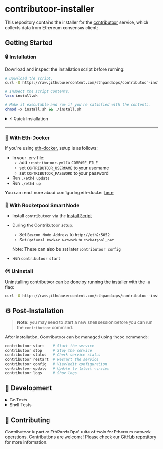 # contributoor-installer

This repository contains the installer for the [contributoor](https://github.com/ethpandaops/contributoor) service, which collects data from Ethereum consensus clients.

## Getting Started

  ### 🔒 Installation
  Download and inspect the installation script before running:
  ```bash
  # Download the script.
  curl -O https://raw.githubusercontent.com/ethpandaops/contributoor-installer/refs/heads/master/install.sh
  
  # Inspect the script contents.
  less install.sh
  
  # Make it executable and run if you're satisfied with the contents.
  chmod +x install.sh && ./install.sh
  ```

<details>
  <summary>⚡ Quick Installation</summary>

  If you trust the source, you can run this one-liner:
  ```bash
  curl -O https://raw.githubusercontent.com/ethpandaops/contributoor-installer/refs/heads/master/install.sh && chmod +x install.sh && ./install.sh
  ```
</details>

-------------------------

  ### 🐳 With Eth-Docker

  If you're using [eth-docker](https://ethdocker.com), setup is as follows:

  - In your .env file:
    - add `:contributoor.yml` to `COMPOSE_FILE`
    - set `CONTRIBUTOOR_USERNAME` to your username
    - set `CONTRIBUTOOR_PASSWORD` to your password
  - Run `./ethd update`
  - Run `./ethd up`
  
  You can read more about configuring eth-docker [here](https://ethdocker.com/Usage/Advanced#specialty-yml-files).

  ### 🚀 With Rocketpool Smart Node
  
  - Install `contributoor` via the [Install Script](#installation)
  - During the Contributoor setup:
    - Set `Beacon Node Address` to `http://eth2:5052`
    - Set `Optional Docker Network` to `rocketpool_net`
   

    Note: These can also be set later `contributoor config`
  - Run `contributoor start`

### 😔 Uninstall

Uninstalling contributoor can be done by running the installer with the `-u` flag:
```bash
curl -O https://raw.githubusercontent.com/ethpandaops/contributoor-installer/refs/heads/master/install.sh && chmod +x install.sh && ./install.sh -u
```

## ⚙️ Post-Installation

> **Note:** you may need to start a new shell session before you can run the `contributoor` command.

After installation, Contributoor can be managed using these commands:

```bash
contributoor start    # Start the service
contributoor stop     # Stop the service
contributoor status   # Check service status
contributoor restart  # Restart the service
contributoor config   # View/edit configuration
contributoor update   # Update to latest version
contributoor logs     # Show logs
```

## 🔨 Development

<details>
  <summary>Go Tests</summary>

  Execute the full test suite:

  ```bash
  go test ./...
  ```

  Run short tests only:

  ```bash
  go test -test.short ./...
  ```

  Run with coverage:

  ```bash
  go test -failfast -cover -coverpkg=./... -coverprofile=coverage.out ./... && go tool cover -html=coverage.out
  ```
</details>

<details>
  <summary>Shell Tests</summary>

  Requires [`bats`](https://github.com/bats-core/bats-core):

  ```bash
  bats *.bats
  ```

  For test coverage (requires [`kcov`](https://github.com/SimonKagstrom/kcov)):

  ```bash
  kcov --bash-parser="$(which bash)" --include-pattern=install.sh /path/to/coverage/output bats --tap install.bats
  ```
</details>

## 🤝 Contributing

Contributoor is part of EthPandaOps' suite of tools for Ethereum network operations. Contributions are welcome! Please check our [GitHub repository](https://github.com/ethpandaops) for more information.
